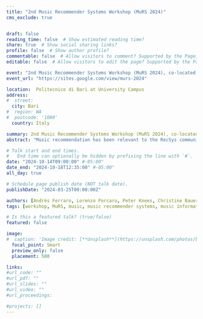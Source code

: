 ```yaml
---
title: "2nd Music Recommender Systems Workshop (MuRS 2024)"
cms_exclude: true


draft: false
reading_time: false  # Show estimated reading time?
share: true  # Show social sharing links?
profile: false  # Show author profile?
commentable: false  # Allow visitors to comment? Supported by the Page, Post, and Docs content types.
editable: false  # Allow visitors to edit the page? Supported by the Page, Post, and Docs content types.

event: "2nd Music Recommender Systems Workshop (MuRS 2024), co-located with RecSys 2024"
event_url: "https://sites.google.com/view/murs-2024"

location:  Politecnico di Bari at University Campus
address:
#  street: 
  city: Bari
#  region: WA
#  postcode: '1080'
  country: Italy

summary: 2nd Music Recommender Systems Workshop (MuRS 2024), co-located with RecSys 2024.
abstract: "Music recommendation has been relevant to the RecSys community since the early days. With the growth of music streaming platforms in the last twenty years, algorithmic recommendations became critically important for the music industry. However, many challenges are still wide open in the area of music recommender systems. Such challenges are currently being addressed in diverse research communities beyond RecSys, and the Music Information Retrieval (MIR) community. However, today there is no forum where all these challenges are discussed jointly. The RecSys conference has traditionally not focused very much on music content understanding. On the other hand, while music content understanding is central to the MIR community, research on recommender systems is less present in MIR research compared to other topics. This leaves a research gap between the two communities. The Music Recommender Systems Workshop (MuRS) aims at bridging the existing gap between the diverse research communities focused on the specific challenges of music recommender systems. The workshop will provide a space for researchers and practitioners from multiple disciplines to jointly discuss and exchange perspectives and solutions, and to promote discussion from both academia and industry upon future research directions in the area of music recommender systems. This workshop is timely in that it will provide a bridge between separate pockets of otherwise very related research."

# Talk start and end times.
#   End time can optionally be hidden by prefixing the line with `#`.
date: "2024-10-14T09:00:00" #-05:00"
date_end: "2024-10-18T12:35:00" #-05:00"
all_day: true

# Schedule page publish date (NOT talk date).
publishDate: "2024-03-25T00:00:00Z"

authors: [Andrés Ferraro, Lorenzo Porcaro, Peter Knees, Christine Bauer]
tags: [workshop, MuRS, music, music recommender systems, music information retrieval, MIR, recommender systems, RecSys]

# Is this a featured talk? (true/false)
featured: false

image:
#  caption: 'Image credit: [**Unsplash**](https://unsplash.com/photos/bzdhc5b3Bxs)'
  focal_point: Smart
  preview_only: false
  placement: 500

links:
#url_code: ""
#url_pdf: ""
#url_slides: ""
#url_video: ""
#url_proceedings: 

#projects: []
---
```

